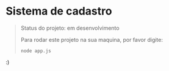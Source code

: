 # Sistema de cadastro

>Status do projeto: em desenvolvimento
>
>Para rodar este projeto na sua maquina, por favor digite:
>
>```
>node app.js
>```
:)